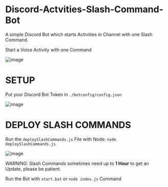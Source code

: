 # Discord-Actvities-Slash-Command-Bot
A simple Discord Bot which starts Activities in Channel with one Slash Command.

Start a Voice Activity with one Command

![image](https://user-images.githubusercontent.com/83754157/159768237-b5ff91b2-b44e-4dc8-a0ca-21b1071e155f.png)


# SETUP

Put your Discord Bot Token in `./botconfig/config.json`

![image](https://user-images.githubusercontent.com/83754157/159768400-e6cf78cf-703a-448b-bfe3-91abc3a3538c.png)


# DEPLOY SLASH COMMANDS

Run the `deploySlashCommands.js` File with Node: `node deploySlashCommands.js`

![image](https://user-images.githubusercontent.com/83754157/159768691-1d1eb855-796d-4192-a080-af25ad2d0550.png)


WARNING: Slash Commands sometimes need up to **1 Hour** to get an Update, please be patient.


Run the Bot with `start.bat` or `node index.js` Command




